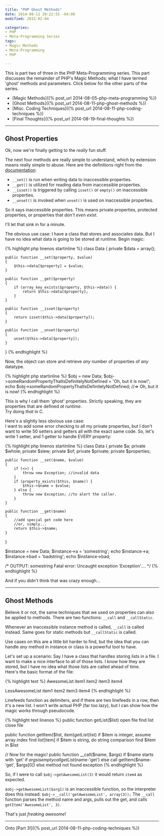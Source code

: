```yaml
---
title: "PHP Ghost Methods"
date: 2014-08-11 20:22:55 -04:00
modified: 2015-02-04

categories:
- PHP
- Meta-Programming Series
tags:
- Magic Methods
- Meta-Programming
- PHP

---
```

This is part two of three in the PHP Meta-Programming series. This part discusses the remainder of PHP's Magic Methods; what I have termed 'ghost' methods and parameters.
Click below for the other parts of the series.

*   [Magic Methods]({% post_url 2014-08-05-php-meta-programming %})
*   [Ghost Methods]({% post_url 2014-08-11-php-ghost-methods %})
*   [Misc. Coding Techniques]({% post_url 2014-08-11-php-coding-techniques %})
*   [Final Thoughts]({% post_url 2014-08-19-final-thoughts %})

* * *

## Ghost Properties

Ok, now we're finally getting to the _really_ fun stuff.

The next four methods are really simple to understand, which by extension means really simple to abuse. Here are the definitions right from the [documentation](http://php.net/manual/en/language.oop5.overloading.php#object.set):

*   `__set()` is run when writing data to inaccessible properties.
*   `__get()` is utilized for reading data from inaccessible properties.
*   `__isset()` is triggered by calling `isset()` or `empty()` on inaccessible properties.
*   `__unset()` is invoked when `unset()` is used on inaccessible properties.

So it says inaccessible properties.
This means private properties, protected properties, or properties that _don't even exist_.

I'll let that sink in for a minute.

The obvious use case: I have a class that stores and associates data. But I have no idea what data is going to be stored at runtime.
Begin magic:

{% highlight php linenos startinline %}
class Data
{
    private $data = array();

    public function __set($property, $value)
    {
        $this->data[$property] = $value;
    }

    public function __get($property)
    {
        if (array_key_exists($property, $this->data)) {
            return $this->data[$property];
        }
    }

    public function __isset($property)
    {
        return isset($this->data[$property]);
    }

    public function __unset($property)
    {
        unset($this->data[$property]);
    }
}
{% endhighlight %}

Now, the object can store and retrieve _any_ number of properties of _any_ datatype.

{% highlight php startinline %}
$obj = new Data;
$obj->someRandomPropertyThatIsDefinitelyNotDefined = 'Oh, but it is now!';
echo $obj->someRandomPropertyThatIsDefinitelyNotDefined;
//=> Oh, but it is now!
{% endhighlight %}

This is why I call them 'ghost' properties.
Strictly speaking, they are properties that are defined _at runtime_.  
Try doing _that_ in C.

Here's a slightly less obvious use case:  
I want to add some error checking to all my private properties,
but I don't want to write 50 setters and getters all with the exact same code.
So, let's write 1 setter, and 1 getter to handle EVERY property:

{% highlight php linenos startinline %}
class Data
{
    private $a;
    private $whole;
    private $slew;
    private $of;
    private $private;
    private $properties;

    public function __set($name, $value)
    {
        if (<>) {
            throw new Exception; //invalid data
        }
        if (property_exists($this, $name)) {
            $this->$name = $value;
        } else {
            throw new Exception; //to alert the caller.
        }
    }

    public function __get($name)
    {
        //add special get code here
        //or, simply...
        return $this->$name;
    }
}

$instance = new Data;
$instance->a = 'somestring';
echo $instance->a;
$instance->bad = 'badstring';
echo $instance->bad;

/*
OUTPUT:
somestring
Fatal error:  Uncaught exception 'Exception'....
*/
{% endhighlight %}

And if you didn't think that was crazy enough...

* * *

## Ghost Methods

Believe it or not, the same techniques that we used on properties
can also be applied to methods.
There are two functions: `__call` and `__callStatic`.

Whenever an inaccessible instance method is called, `__call` is called instead.
Same goes for static methods but `__callStatic` is called.

Use cases on this are a little bit harder to find, but the idea that you can handle
_any_ method in instance or class is a powerful tool to have.

Let's set up a scenario: Say I have a class that handles storing lists in a file.
I want to make a nice interface to all of those lists. I know how they are stored,
but I have no idea what those lists are called ahead of time.  
Here's the basic format of the file:

{% highlight text %}
AwesomeList
item1
item2
item3
item4

LessAwesomeList
item1
item2
item3
item4
{% endhighlight %}

Linefeeds function as delimiters, and if there are two linefeeds in a row,
then it's a new list.
I won't write actual PHP (far too lazy), but I can show how
the magic works through pseudocode.

{% highlight text linenos %}
public function getList($list)
    open file
    find list
    close file

public function getItem($list, $item)
    getList($list)
    if $item is integer, assume array index
        find $list[$item]
    if $item is string, do string comparison
        find $item in $list

// Now for the magic!
public function __call($name, $args)
    if $name starts with 'get'
       if $args is empty
            call getList($name-'get')
        else
            call getItem($name-'get', $args[0])
    else
        method not found exception
{% endhighlight %}

So, if I were to call `$obj->getAwesomeList(3)` it would return `item4` as expected.

`$obj->getAwesomeList($arg1)` is an inaccessible function, so the interpreter
does this instead: `$obj->__call('getAwesomeList', array(3));`
The `__call` function parses the method name and args, pulls out the get, and calls
`getItem('AwesomeList', 3)`.

That's just _freaking awesome_!

* * *

Onto [Part 3!]({% post_url 2014-08-11-php-coding-techniques %})
